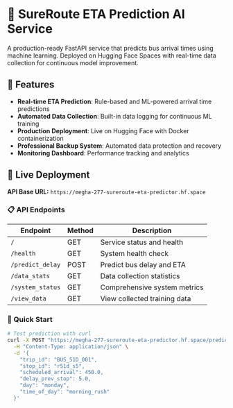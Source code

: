 # 🚌 SureRoute ETA Prediction AI Service

A production-ready FastAPI service that predicts bus arrival times using machine learning. Deployed on Hugging Face Spaces with real-time data collection for continuous model improvement.

## 🌟 Features

- **Real-time ETA Prediction**: Rule-based and ML-powered arrival time predictions
- **Automated Data Collection**: Built-in data logging for continuous ML training
- **Production Deployment**: Live on Hugging Face with Docker containerization
- **Professional Backup System**: Automated data protection and recovery
- **Monitoring Dashboard**: Performance tracking and analytics

## 🚀 Live Deployment

**API Base URL:** `https://megha-277-sureroute-eta-predictor.hf.space`

### 📋 API Endpoints

| Endpoint | Method | Description |
|----------|--------|-------------|
| `/` | GET | Service status and health |
| `/health` | GET | System health check |
| `/predict_delay` | POST | Predict bus delay and ETA |
| `/data_stats` | GET | Data collection statistics |
| `/system_status` | GET | Comprehensive system metrics |
| `/view_data` | GET | View collected training data |

### 🔌 Quick Start

```bash
# Test prediction with curl
curl -X POST "https://megha-277-sureroute-eta-predictor.hf.space/predict_delay" \
  -H "Content-Type: application/json" \
  -d '{
    "trip_id": "BUS_51D_001",
    "stop_id": "r51d_s5",
    "scheduled_arrival": 450.0,
    "delay_prev_stop": 5.0,
    "day": "monday", 
    "time_of_day": "morning_rush"
  }'